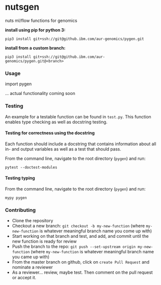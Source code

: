 # nutsgen
nuts ml/flow functions for genomics

__install using pip for python 3:__

`pip3 install git+ssh://git@github.ibm.com/aur-genomics/pygen.git`

__install from a custom branch:__

`pip3 install git+ssh://git@github.ibm.com/aur-genomics/pygen.git@<branch>`


### Usage

import pygen

... actual functionality coming soon


### Testing
An example for a testable function can be found in `test.py`. This function enables type checking as well as docstring testing.

#### Testing for correctness using the docstring
Each function should include a docstring that contains information about all in- and output variables as well as a test that should pass.

From the command line, navigate to the root directory (`pygen`) and run:
```
pytest --doctest-modules
```

#### Testing typing
From the command line, navigate to the root directory (`pygen`) and run:
```
mypy pygen
```


### Contributing
* Clone the repository
* Checkout a new branch: `git checkout -b my-new-function` (where `my-new-function` is whatever meaningful branch name you come up with)
* Start working on that branch and test, and add, and commit until the new function is ready for review
* Push the branch to the repo: `git push --set-upstream origin my-new-function` (where `my-new-function` is whatever meaningful branch name you came up with)
* From the master branch on github, click on `create Pull Request` and nominate a reviewer
* As a reviewer... review, maybe test. Then comment on the pull request or accept it. 
